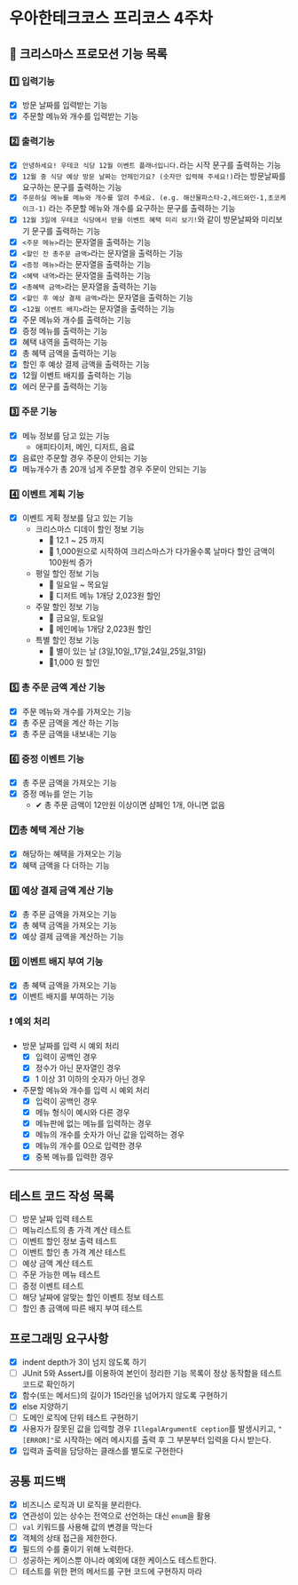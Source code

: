 # 우아한테크코스 프리코스 4주차

## 🎄 크리스마스 프로모션 기능 목록

### 1️⃣ 입력기능

- [x]  방문 날짜를 입력받는 기능
- [x] 주문할 메뉴와 개수를 입력받는 기능

### 2️⃣ 출력기능

- [x] `안녕하세요! 우테코 식당 12월 이벤트 플래너입니다.`라는 시작 문구를 출력하는 기능
- [x] `12월 중 식당 예상 방문 날짜는 언제인가요? (숫자만 입력해 주세요!)`라는 방문날짜를 요구하는 문구를 출력하는 기능
- [x] `주문하실 메뉴를 메뉴와 개수를 알려 주세요. (e.g. 해산물파스타-2,레드와인-1,초코케이크-1)` 라는 주문할 메뉴와 개수를 요구하는 문구를 출력하는 기능
- [x] `12월 3일에 우테코 식당에서 받을 이벤트 혜택 미리 보기!`와 같이 방문날짜와 미리보기 문구를 출력하는 기능
- [x] `<주문 메뉴>`라는 문자열을 출력하는 기능
- [x] `<할인 전 총주문 금액>`라는 문자열을 출력하는 기능
- [x] `<증정 메뉴>`라는 문자열을 출력하는 기능
- [x] `<혜택 내역>`라는 문자열을 출력하는 기능
- [x] `<총혜택 금액>`라는 문자열을 출력하는 기능
- [x] `<할인 후 예상 결제 금액>`라는 문자열을 출력하는 기능
- [x] `<12월 이벤트 배지>`라는 문자열을 출력하는 기능
- [x] 주문 메뉴와 개수를 출력하는 기능
- [x] 증정 메뉴를 출력하는 기능
- [x] 혜택 내역을 출력하는 기능
- [x] 총 혜택 금액을 출력하는 기능
- [x] 할인 후 예상 결제 금액을 출력하는 기능
- [x] 12월 이벤트 배지를 출력하는 기능
- [x] 에러 문구를 출력하는 기능

### 3️⃣ 주문 기능

- [x] 메뉴 정보를 담고 있는 기능
    - 애피타이저, 메인, 디저트, 음료
- [x] 음료만 주문할 경우 주문이 안되는 기능
- [x] 메뉴개수가 총 20개 넘게 주문할 경우 주문이 안되는 기능

### 4️⃣ 이벤트 계획 기능

- [x] 이벤트 게획 정보를 담고 있는 기능
    - 크리스마스 디데이 할인 정보 기능
        - 📅 12.1 ~ 25 까지
        - 🎉 1,000원으로 시작하여 크리스마스가 다가올수록 날마다 할인 금액이 100원씩 증가
    - 평일 할인 정보 기능
        - 📅 일요일 ~ 목요일
        - 🎉 디저트 메뉴 1개당 2,023원 할인
    - 주말 할인 정보 기능
        - 📅 금요일, 토요일
        - 🎉 메인메뉴 1개당 2,023원 할인
    - 특별 할인 정보 기능
        - 📅 별이 있는 날 (3일,10일,,17일,24일,25일,31일)
        - 🎉1,000 원 할인

### 5️⃣ 총 주문 금액 계산 기능

- [x] 주문 메뉴와 개수를 가져오는 기능
- [x] 총 주문 금액을 계산 하는 기능
- [x] 총 주문 금액을 내보내는 기능

### 6️⃣ 증정 이벤트 기능

- [x] 총 주문 금액을 가져오는 기능
- [x] 증정 메뉴를 얻는 기능
    - ✔ 총 주문 금액이 12만원 이상이면 샴페인 1개, 아니면 없음

### 7️⃣총 혜택 계산 기능

- [x] 해당하는 혜택을 가져오는 기능
- [x] 혜택 금액을 다 더하는 기능

### 8️⃣ 예상 결제 금액 계산 기능

- [x] 총 주문 금액을 가져오는 기능
- [x] 총 혜택 금액을 가져오는 기능
- [x] 예상 결제 금액을 계산하는 기능

### 9️⃣ 이벤트 배지 부여 기능

- [x] 총 혜택 금액을 가져오는 기능
- [x] 이벤트 배지를 부여하는 기능

### ❗ 예외 처리

- 방문 날짜를 입력 시 예외 처리
    - [x] 입력이 공백인 경우
    - [x] 정수가 아닌 문자열인 경우
    - [x] 1 이상 31 이하의 숫자가 아닌 경우
- 주문할 메뉴와 개수를 입력 시 예외 처리
    - [x] 입력이 공백인 경우
    - [x] 메뉴 형식이 예시와 다른 경우
    - [x] 메뉴판에 없는 메뉴를 입력하는 경우
    - [x] 메뉴의 개수를 숫자가 아닌 값을 입력하는 경우
    - [x] 메뉴의 개수를 0으로 입력한 경우
    - [x] 중복 메뉴를 입력한 경우

---

## 테스트 코드 작성 목록 

- [ ] 방문 날짜 입력 테스트
- [ ] 메뉴리스트의 총 가격 계산 테스트
- [ ] 이벤트 할인 정보 출력 테스트
- [ ] 이벤트 할인 총 가격 계산 테스트
- [ ] 예상 금액 계산 테스트
- [ ] 주문 가능한 메뉴 테스트
- [ ] 증정 이벤트 테스트
- [ ] 해당 날짜에 알맞는 할인 이벤트 정보 테스트
- [ ] 할인 총 금액에 따른 배지 부여 테스트

## 프로그래밍 요구사항

- [x]  indent depth가 3이 넘지 않도록 하기
- [ ]  JUnit 5와 AssertJ를 이용하여 본인이 정리한 기능 목록이 정상 동작함을 테스트 코드로 확인하기
- [x]  함수(또는 메서드)의 길이가 15라인을 넘어가지 않도록 구현하기
- [x]  else 지양하기
- [ ]  도메인 로직에 단위 테스트 구현하기
- [x] 사용자가 잘못된 값을 입력할 경우 `IllegalArgumentE ception`를 발생시키고, `"[ERROR]"`로 시작하는 에러 메시지를 출력 후 그 부분부터 입력을 다시 받는다.
- [x]  입력과 출력을 담당하는 클래스를 별도로 구현한다

## 공통 피드백

- [x] 비즈니스 로직과 UI 로직을 분리한다.
- [x] 연관성이 있는 상수는 전역으로 선언하는 대신 `enum`을 활용
- [ ] `val` 키워드를 사용해 값의 변경을 막는다
- [x] 객체의 상태 접근을 제한한다.
- [x] 필드의 수를 줄이기 위해 노력한다.
- [ ] 성공하는 케이스뿐 아니라 예외에 대한 케이스도 테스트한다.
- [ ] 테스트를 위한 편의 메서드를 구현 코드에 구현하지 마라